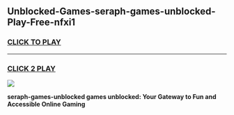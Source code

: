 
## Unblocked-Games-seraph-games-unblocked-Play-Free-nfxi1
<h3>
<a href="https://premium76.site?title=seraph-games-unblocked&ref=18A1">CLICK TO PLAY</a></h3>
<hr>

<h3>
<a href="https://premium76.site?title=seraph-games-unblocked&ref=18A1">CLICK 2 PLAY</a>
  
</h3>

<a href="https://premium76.site?title=seraph-games-unblocked&ref=18A1"><img src="https://clearcache.store/games.png"></a>


**seraph-games-unblocked games unblocked: Your Gateway to Fun and Accessible Online Gaming**
